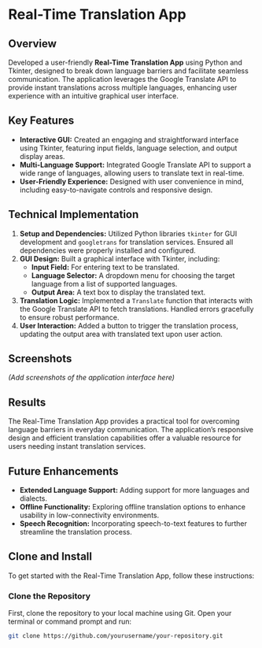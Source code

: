 # Real-Time Translation App

## Overview

Developed a user-friendly **Real-Time Translation App** using Python and Tkinter, designed to break down language barriers and facilitate seamless communication. The application leverages the Google Translate API to provide instant translations across multiple languages, enhancing user experience with an intuitive graphical user interface.

## Key Features

- **Interactive GUI:** Created an engaging and straightforward interface using Tkinter, featuring input fields, language selection, and output display areas.
- **Multi-Language Support:** Integrated Google Translate API to support a wide range of languages, allowing users to translate text in real-time.
- **User-Friendly Experience:** Designed with user convenience in mind, including easy-to-navigate controls and responsive design.

## Technical Implementation

1. **Setup and Dependencies:** Utilized Python libraries `tkinter` for GUI development and `googletrans` for translation services. Ensured all dependencies were properly installed and configured.
2. **GUI Design:** Built a graphical interface with Tkinter, including:
   - **Input Field:** For entering text to be translated.
   - **Language Selector:** A dropdown menu for choosing the target language from a list of supported languages.
   - **Output Area:** A text box to display the translated text.
3. **Translation Logic:** Implemented a `Translate` function that interacts with the Google Translate API to fetch translations. Handled errors gracefully to ensure robust performance.
4. **User Interaction:** Added a button to trigger the translation process, updating the output area with translated text upon user action.

## Screenshots

*(Add screenshots of the application interface here)*

## Results

The Real-Time Translation App provides a practical tool for overcoming language barriers in everyday communication. The application’s responsive design and efficient translation capabilities offer a valuable resource for users needing instant translation services.

## Future Enhancements

- **Extended Language Support:** Adding support for more languages and dialects.
- **Offline Functionality:** Exploring offline translation options to enhance usability in low-connectivity environments.
- **Speech Recognition:** Incorporating speech-to-text features to further streamline the translation process.

## Clone and Install

To get started with the Real-Time Translation App, follow these instructions:

### Clone the Repository

First, clone the repository to your local machine using Git. Open your terminal or command prompt and run:

```bash
git clone https://github.com/yourusername/your-repository.git
